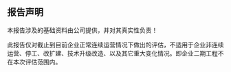 ## 报告声明
本报告涉及的基础资料由公司提供，并对其真实性负责！

此报告仅对截止到目前企业正常连续运营情况下做出的评估，不适用于企业非连续运营、停工、改扩建、技术升级改造、以及其它重大变化情况。即企业二期工程不在本次评估范围内。
